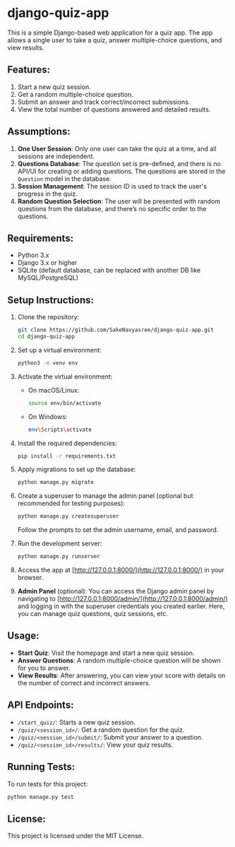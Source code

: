 # django-quiz-app

This is a simple Django-based web application for a quiz app. The app allows a single user to take a quiz, answer multiple-choice questions, and view results.

## Features:
1. Start a new quiz session.
2. Get a random multiple-choice question.
3. Submit an answer and track correct/incorrect submissions.
4. View the total number of questions answered and detailed results.

## Assumptions:
1. **One User Session**: Only one user can take the quiz at a time, and all sessions are independent.
2. **Questions Database**: The question set is pre-defined, and there is no API/UI for creating or adding questions. The questions are stored in the `Question` model in the database.
3. **Session Management**: The session ID is used to track the user's progress in the quiz.
4. **Random Question Selection**: The user will be presented with random questions from the database, and there’s no specific order to the questions.

## Requirements:
- Python 3.x
- Django 3.x or higher
- SQLite (default database, can be replaced with another DB like MySQL/PostgreSQL)

## Setup Instructions:

1. Clone the repository:
    ```bash
    git clone https://github.com/SakeNavyasree/django-quiz-app.git
    cd django-quiz-app
    ```

2. Set up a virtual environment:
    ```bash
    python3 -m venv env
    ```

3. Activate the virtual environment:
    - On macOS/Linux:
      ```bash
      source env/bin/activate
      ```
    - On Windows:
      ```bash
      env\Scripts\activate
      ```

4. Install the required dependencies:
    ```bash
    pip install -r requirements.txt
    ```

5. Apply migrations to set up the database:
    ```bash
    python manage.py migrate
    ```

6. Create a superuser to manage the admin panel (optional but recommended for testing purposes):
    ```bash
    python manage.py createsuperuser
    ```
    Follow the prompts to set the admin username, email, and password.

7. Run the development server:
    ```bash
    python manage.py runserver
    ```

8. Access the app at [http://127.0.0.1:8000/](http://127.0.0.1:8000/) in your browser.

9. **Admin Panel** (optional): You can access the Django admin panel by navigating to [http://127.0.0.1:8000/admin/](http://127.0.0.1:8000/admin/) and logging in with the superuser credentials you created earlier. Here, you can manage quiz questions, quiz sessions, etc.

## Usage:
- **Start Quiz**: Visit the homepage and start a new quiz session.
- **Answer Questions**: A random multiple-choice question will be shown for you to answer.
- **View Results**: After answering, you can view your score with details on the number of correct and incorrect answers.

## API Endpoints:
- `/start_quiz/`: Starts a new quiz session.
- `/quiz/<session_id>/`: Get a random question for the quiz.
- `/quiz/<session_id>/submit/`: Submit your answer to a question.
- `/quiz/<session_id>/results/`: View your quiz results.

## Running Tests:
To run tests for this project:
```bash
python manage.py test
```


## License:
This project is licensed under the MIT License.
